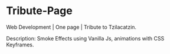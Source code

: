 # Tribute-Page

Web Development | One page | Tribute to Tzilacatzin.

Description: Smoke Effects using Vanilla Js, animations with CSS Keyframes. 
